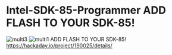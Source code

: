 # Intel-SDK-85-Programmer  ADD FLASH TO YOUR SDK-85!
![multi3](https://user-images.githubusercontent.com/91569879/227029551-3b2f0ba7-7cbc-4939-b592-fb52815d16f1.jpg)
![multi1](https://user-images.githubusercontent.com/91569879/227029600-aa480453-72c7-4f2c-98c9-bdb8bd7f3223.jpg)
ADD FLASH TO YOUR SDK-85!
https://hackaday.io/project/190025/details/
